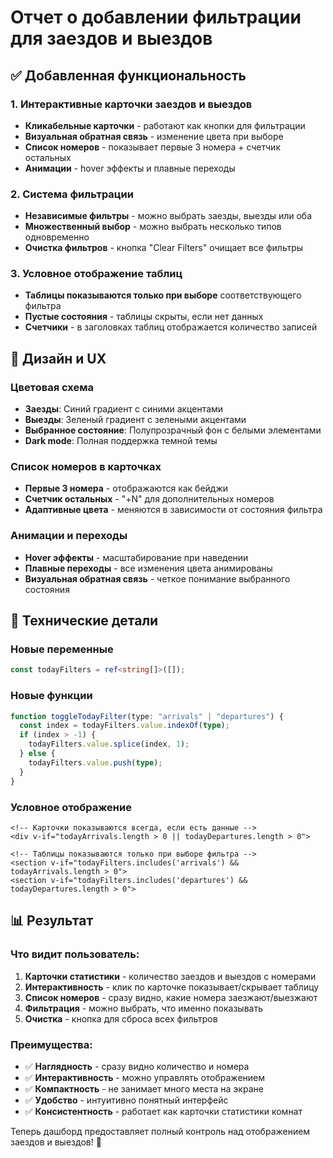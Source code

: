 # Отчет о добавлении фильтрации для заездов и выездов

## ✅ Добавленная функциональность

### 1. Интерактивные карточки заездов и выездов

- **Кликабельные карточки** - работают как кнопки для фильтрации
- **Визуальная обратная связь** - изменение цвета при выборе
- **Список номеров** - показывает первые 3 номера + счетчик остальных
- **Анимации** - hover эффекты и плавные переходы

### 2. Система фильтрации

- **Независимые фильтры** - можно выбрать заезды, выезды или оба
- **Множественный выбор** - можно выбрать несколько типов одновременно
- **Очистка фильтров** - кнопка "Clear Filters" очищает все фильтры

### 3. Условное отображение таблиц

- **Таблицы показываются только при выборе** соответствующего фильтра
- **Пустые состояния** - таблицы скрыты, если нет данных
- **Счетчики** - в заголовках таблиц отображается количество записей

## 🎨 Дизайн и UX

### Цветовая схема

- **Заезды**: Синий градиент с синими акцентами
- **Выезды**: Зеленый градиент с зелеными акцентами
- **Выбранное состояние**: Полупрозрачный фон с белыми элементами
- **Dark mode**: Полная поддержка темной темы

### Список номеров в карточках

- **Первые 3 номера** - отображаются как бейджи
- **Счетчик остальных** - "+N" для дополнительных номеров
- **Адаптивные цвета** - меняются в зависимости от состояния фильтра

### Анимации и переходы

- **Hover эффекты** - масштабирование при наведении
- **Плавные переходы** - все изменения цвета анимированы
- **Визуальная обратная связь** - четкое понимание выбранного состояния

## 🔧 Технические детали

### Новые переменные

```typescript
const todayFilters = ref<string[]>([]);
```

### Новые функции

```typescript
function toggleTodayFilter(type: "arrivals" | "departures") {
  const index = todayFilters.value.indexOf(type);
  if (index > -1) {
    todayFilters.value.splice(index, 1);
  } else {
    todayFilters.value.push(type);
  }
}
```

### Условное отображение

```vue
<!-- Карточки показываются всегда, если есть данные -->
<div v-if="todayArrivals.length > 0 || todayDepartures.length > 0">

<!-- Таблицы показываются только при выборе фильтра -->
<section v-if="todayFilters.includes('arrivals') && todayArrivals.length > 0">
<section v-if="todayFilters.includes('departures') && todayDepartures.length > 0">
```

## 📊 Результат

### Что видит пользователь:

1. **Карточки статистики** - количество заездов и выездов с номерами
2. **Интерактивность** - клик по карточке показывает/скрывает таблицу
3. **Список номеров** - сразу видно, какие номера заезжают/выезжают
4. **Фильтрация** - можно выбрать, что именно показывать
5. **Очистка** - кнопка для сброса всех фильтров

### Преимущества:

- ✅ **Наглядность** - сразу видно количество и номера
- ✅ **Интерактивность** - можно управлять отображением
- ✅ **Компактность** - не занимает много места на экране
- ✅ **Удобство** - интуитивно понятный интерфейс
- ✅ **Консистентность** - работает как карточки статистики комнат

Теперь дашборд предоставляет полный контроль над отображением заездов и выездов! 🎉








